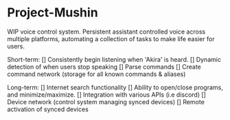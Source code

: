 # Project-Mushin
WIP voice control system. Persistent assistant controlled voice across
multiple platforms, automating a collection of tasks to make life easier
for users.
 
 Short-term:
 [] Consistently begin listening when 'Akira' is heard.
 [] Dynamic detection of when users stop speaking
 [] Parse commands
 [] Create command network (storage for all known commands & aliases)

 Long-term:
 [] Internet search functionality
 [] Ability to open/close programs, and minimize/maximize.
 [] Integration with various APIs (i.e discord)
 [] Device network (control system managing synced devices)
 [] Remote activation of synced devices
